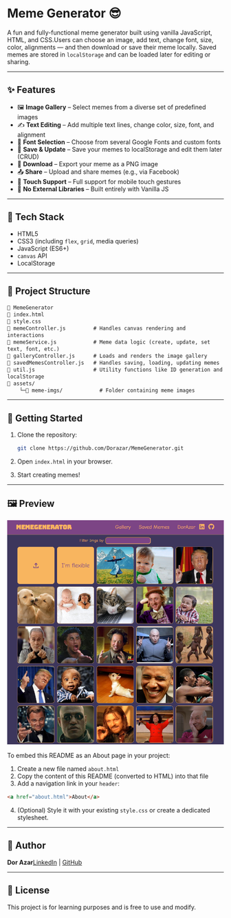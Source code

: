 # Meme Generator 😎

A fun and fully-functional meme generator built using vanilla JavaScript, HTML, and CSS.Users can choose an image, add text, change font, size, color, alignments — and then download or save their meme locally. Saved memes are stored in `localStorage` and can be loaded later for editing or sharing.

---

## ✨ Features

- 🖼️ **Image Gallery** – Select memes from a diverse set of predefined images
- ✍️ **Text Editing** – Add multiple text lines, change color, size, font, and alignment
- 🎨 **Font Selection** – Choose from several Google Fonts and custom fonts
- 📅 **Save & Update** – Save your memes to localStorage and edit them later (CRUD)
- 📅 **Download** – Export your meme as a PNG image
- 📤 **Share** – Upload and share memes (e.g., via Facebook)
- 📱 **Touch Support** – Full support for mobile touch gestures
- 🧠 **No External Libraries** – Built entirely with Vanilla JS

---

## 🧹 Tech Stack

- HTML5
- CSS3 (including `flex`, `grid`, media queries)
- JavaScript (ES6+)
- `canvas` API
- LocalStorage

---

## 📂 Project Structure

```
📁 MemeGenerator
🔽 index.html
🔽 style.css
🔽 memeController.js         # Handles canvas rendering and interactions
🔽 memeService.js            # Meme data logic (create, update, set text, font, etc.)
🔽 galleryController.js      # Loads and renders the image gallery
🔽 savedMemesController.js   # Handles saving, loading, updating memes
🔽 util.js                   # Utility functions like ID generation and localStorage
🔽 assets/
    └─📁 meme-imgs/            # Folder containing meme images
```

---

## 🚀 Getting Started

1. Clone the repository:

   ```bash
   git clone https://github.com/Dorazar/MemeGenerator.git
   ```

2. Open `index.html` in your browser.

3. Start creating memes!

---

## 🖼️ Preview

![Screenshot of Meme Generator](./preview.png)

To embed this README as an About page in your project:

1. Create a new file named `about.html`
2. Copy the content of this README (converted to HTML) into that file
3. Add a navigation link in your `header`:

```html
<a href="about.html">About</a>
```

4. (Optional) Style it with your existing `style.css` or create a dedicated stylesheet.

---

## 👤 Author

**Dor Azar**[LinkedIn](https://www.linkedin.com/in/dor-azar-19b749246/) | [GitHub](https://github.com/Dorazar)

---

## 📃 License

This project is for learning purposes and is free to use and modify.
